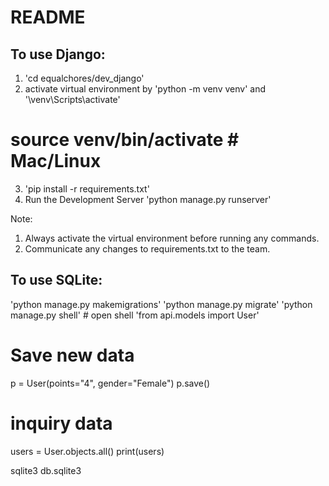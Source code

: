 # README

## To use Django:
1. 'cd equalchores/dev_django'
2. activate virtual environment by 'python -m venv venv' and '\venv\Scripts\activate'      
# source venv/bin/activate # Mac/Linux
3. 'pip install -r requirements.txt'
4. Run the Development Server
'python manage.py runserver'

Note:
1. Always activate the virtual environment before running any commands.
2. Communicate any changes to requirements.txt to the team.


## To use SQLite: 
'python manage.py makemigrations'
'python manage.py migrate'
'python manage.py shell' # open shell
'from api.models import User'
# Save new data
p = User(points="4", gender="Female")
p.save()
# inquiry data
users = User.objects.all()
print(users)

sqlite3 db.sqlite3	

